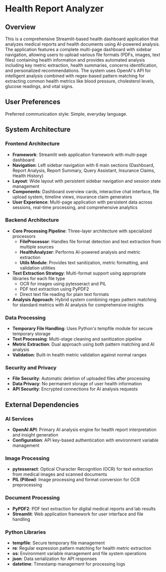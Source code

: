 # Health Report Analyzer

## Overview

This is a comprehensive Streamlit-based health dashboard application that analyzes medical reports and health documents using AI-powered analysis. The application features a complete multi-page dashboard with sidebar navigation, allowing users to upload various file formats (PDFs, images, text files) containing health information and provides automated analysis including key metric extraction, health summaries, concerns identification, and personalized recommendations. The system uses OpenAI's API for intelligent analysis combined with regex-based pattern matching for extracting common health metrics like blood pressure, cholesterol levels, glucose readings, and vital signs.

## User Preferences

Preferred communication style: Simple, everyday language.

## System Architecture

### Frontend Architecture
- **Framework**: Streamlit web application framework with multi-page dashboard
- **Navigation**: Left sidebar navigation with 6 main sections (Dashboard, Report Analysis, Report Summary, Query Assistant, Insurance Claims, Health History)
- **Layout**: Wide layout with persistent sidebar navigation and session state management
- **Components**: Dashboard overview cards, interactive chat interface, file upload system, timeline views, insurance claim generators
- **User Experience**: Multi-page application with persistent data across sessions, real-time processing, and comprehensive analytics

### Backend Architecture
- **Core Processing Pipeline**: Three-layer architecture with specialized processors
  - **FileProcessor**: Handles file format detection and text extraction from multiple sources
  - **HealthAnalyzer**: Performs AI-powered analysis and metric extraction
  - **Utils Module**: Provides text sanitization, metric formatting, and validation utilities
- **Text Extraction Strategy**: Multi-format support using appropriate libraries for each file type
  - OCR for images using pytesseract and PIL
  - PDF text extraction using PyPDF2
  - Direct text file reading for plain text formats
- **Analysis Approach**: Hybrid system combining regex pattern matching for standard metrics with AI analysis for comprehensive insights

### Data Processing
- **Temporary File Handling**: Uses Python's tempfile module for secure temporary storage
- **Text Processing**: Multi-stage cleaning and sanitization pipeline
- **Metric Extraction**: Dual approach using both pattern matching and AI analysis
- **Validation**: Built-in health metric validation against normal ranges

### Security and Privacy
- **File Security**: Automatic deletion of uploaded files after processing
- **Data Privacy**: No permanent storage of user health information
- **API Security**: Encrypted connections for AI analysis requests

## External Dependencies

### AI Services
- **OpenAI API**: Primary AI analysis engine for health report interpretation and insight generation
- **Configuration**: API key-based authentication with environment variable management

### Image Processing
- **pytesseract**: Optical Character Recognition (OCR) for text extraction from medical images and scanned documents
- **PIL (Pillow)**: Image processing and format conversion for OCR preprocessing

### Document Processing
- **PyPDF2**: PDF text extraction for digital medical reports and lab results
- **Streamlit**: Web application framework for user interface and file handling

### Python Libraries
- **tempfile**: Secure temporary file management
- **re**: Regular expression pattern matching for health metric extraction
- **os**: Environment variable management and file system operations
- **json**: Data serialization for API responses
- **datetime**: Timestamp management for processing logs